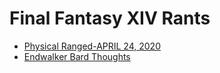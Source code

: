 # Final Fantasy XIV Rants

- [Physical Ranged-APRIL 24, 2020](./physical_ranged_manifesto.md)
- [Endwalker Bard Thoughts](./endwalker-bard.md)
